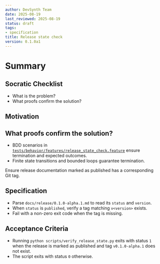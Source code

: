 ```yaml
---
author: DevSynth Team
date: 2025-08-19
last_reviewed: 2025-08-19
status: draft
tags:
- specification
title: Release state check
version: 0.1.0a1
---
```


<!--
Required metadata fields:
- author: document author
- date: creation date
- last_reviewed: last review date
- status: draft | review | published
- tags: search keywords
- title: short descriptive name
- version: specification version
-->

# Summary

## Socratic Checklist
- What is the problem?
- What proofs confirm the solution?

## Motivation

## What proofs confirm the solution?
- BDD scenarios in [`tests/behavior/features/release_state_check.feature`](../../tests/behavior/features/release_state_check.feature) ensure termination and expected outcomes.
- Finite state transitions and bounded loops guarantee termination.


Ensure release documentation marked as published has a corresponding Git tag.

## Specification

- Parse `docs/release/0.1.0-alpha.1.md` to read its `status` and `version`.
- When `status` is `published`, verify a tag matching `v<version>` exists.
- Fail with a non-zero exit code when the tag is missing.

## Acceptance Criteria

- Running `python scripts/verify_release_state.py` exits with status `1` when the release is marked as published and tag `v0.1.0-alpha.1` does not exist.
- The script exits with status `0` otherwise.
